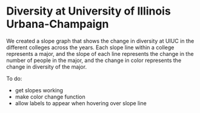 # Diversity at University of Illinois Urbana-Champaign
We created a slope graph that shows the change in diversity at UIUC in the different colleges across the years. Each slope line within a college represents a major, and the slope of each line represents the change in the number of people in the major, and the change in color represents the change in diversity of the major.

To do:
- get slopes working
- make color change function
- allow labels to appear when hovering over slope line
